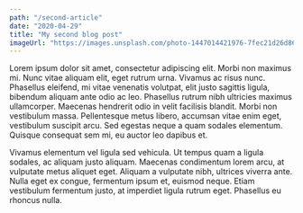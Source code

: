 ```yaml
---
path: "/second-article"
date: "2020-04-29"
title: "My second blog post"
imageUrl: "https://images.unsplash.com/photo-1447014421976-7fec21d26d86?ixlib=rb-1.2.1&ixid=eyJhcHBfaWQiOjEyMDd9&auto=format&fit=crop&w=1350&q=80"
---
```


Lorem ipsum dolor sit amet, consectetur adipiscing elit. Morbi non maximus mi. Nunc vitae aliquam elit, eget rutrum urna. Vivamus ac risus nunc. Phasellus eleifend, mi vitae venenatis volutpat, elit justo sagittis ligula, bibendum aliquam ante odio ac leo. Phasellus rutrum nibh ultricies maximus ullamcorper. Maecenas hendrerit odio in velit facilisis blandit. Morbi non vestibulum massa. Pellentesque metus libero, accumsan vitae enim eget, vestibulum suscipit arcu. Sed egestas neque a quam sodales elementum. Quisque consequat sem mi, eu auctor leo dapibus et.

Vivamus elementum vel ligula sed vehicula. Ut tempus quam a ligula sodales, ac aliquam justo aliquam. Maecenas condimentum lorem arcu, at vulputate metus aliquet eget. Aliquam a vulputate nibh, ultrices viverra ante. Nulla eget ex congue, fermentum ipsum et, euismod neque. Etiam vestibulum fermentum justo, at imperdiet ligula rutrum eget. Phasellus eu rhoncus nulla.